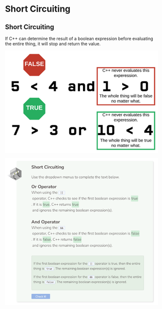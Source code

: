 # Short Circuiting
## Short Circuiting
If C++ can determine the result of a boolean expression before evaluating the entire thing, it will stop and return the value.

![Short Circuit](_assets/shortCir.png)

![Question 7](_assets/Q7.png)